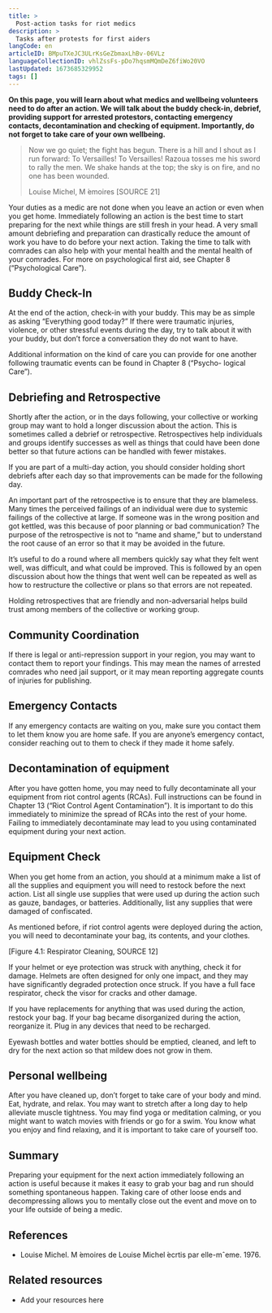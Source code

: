 ```yaml
---
title: >
  Post-action tasks for riot medics
description: >
  Tasks after protests for first aiders
langCode: en
articleID: BMpuTXeJC3ULrKsGeZbmaxLhBv-06VLz
languageCollectionID: vhlZssFs-pDo7hqsmMQmDeZ6fiWo20VO
lastUpdated: 1673685329952
tags: []
---
```


**On this page, you will learn about what medics and wellbeing volunteers need to do after an action. We will talk about the buddy check-in, debrief, providing support for arrested protestors, contacting emergency contacts, decontamination and checking of equipment. Importantly, do not forget to take care of your own wellbeing.**

> Now we go quiet; the fight has begun. There is a hill and I shout as I run forward: To Versailles! To Versailles! Razoua tosses me his sword to rally the men. We shake hands at the top; the sky is on fire, and no one has been wounded.
> 
> Louise Michel, M ́emoires \[SOURCE 21\]

Your duties as a medic are not done when you leave an action or even when you get home. Immediately following an action is the best time to start preparing for the next while things are still fresh in your head. A very small amount debriefing and preparation can drastically reduce the amount of work you have to do before your next action. Taking the time to talk with comrades can also help with your mental health and the mental health of your comrades. For more on psychological first aid, see Chapter 8 (“Psychological Care”).

## Buddy Check-In

At the end of the action, check-in with your buddy. This may be as simple as asking “Everything good today?” If there were traumatic injuries, violence, or other stressful events during the day, try to talk about it with your buddy, but don’t force a conversation they do not want to have.

Additional information on the kind of care you can provide for one another following traumatic events can be found in Chapter 8 (“Psycho- logical Care”).

## Debriefing and Retrospective

Shortly after the action, or in the days following, your collective or working group may want to hold a longer discussion about the action. This is sometimes called a debrief or retrospective. Retrospectives help individuals and groups identify successes as well as things that could have been done better so that future actions can be handled with fewer mistakes.

If you are part of a multi-day action, you should consider holding short debriefs after each day so that improvements can be made for the following day.

An important part of the retrospective is to ensure that they are blameless. Many times the perceived failings of an individual were due to systemic failings of the collective at large. If someone was in the wrong position and got kettled, was this because of poor planning or bad communication? The purpose of the retrospective is not to “name and shame,” but to understand the root cause of an error so that it may be avoided in the future.

It’s useful to do a round where all members quickly say what they felt went well, was difficult, and what could be improved. This is followed by an open discussion about how the things that went well can be repeated as well as how to restructure the collective or plans so that errors are not repeated.

Holding retrospectives that are friendly and non-adversarial helps build trust among members of the collective or working group.

## Community Coordination

If there is legal or anti-repression support in your region, you may want to contact them to report your findings. This may mean the names of arrested comrades who need jail support, or it may mean reporting aggregate counts of injuries for publishing.

## Emergency Contacts

If any emergency contacts are waiting on you, make sure you contact them to let them know you are home safe. If you are anyone’s emergency contact, consider reaching out to them to check if they made it home safely.

## Decontamination of equipment

After you have gotten home, you may need to fully decontaminate all your equipment from riot control agents (RCAs). Full instructions can be found in Chapter 13 (“Riot Control Agent Contamination”). It is important to do this immediately to minimize the spread of RCAs into the rest of your home. Failing to immediately decontaminate may lead to you using contaminated equipment during your next action.

## Equipment Check

When you get home from an action, you should at a minimum make a list of all the supplies and equipment you will need to restock before the next action. List all single use supplies that were used up during the action such as gauze, bandages, or batteries. Additionally, list any supplies that were damaged of confiscated.

As mentioned before, if riot control agents were deployed during the action, you will need to decontaminate your bag, its contents, and your clothes.

\[Figure 4.1: Respirator Cleaning, SOURCE 12\]

If your helmet or eye protection was struck with anything, check it for damage. Helmets are often designed for only one impact, and they may have significantly degraded protection once struck. If you have a full face respirator, check the visor for cracks and other damage.

If you have replacements for anything that was used during the action, restock your bag. If your bag became disorganized during the action, reorganize it. Plug in any devices that need to be recharged.

Eyewash bottles and water bottles should be emptied, cleaned, and left to dry for the next action so that mildew does not grow in them.

## Personal wellbeing

After you have cleaned up, don’t forget to take care of your body and mind. Eat, hydrate, and relax. You may want to stretch after a long day to help alleviate muscle tightness. You may find yoga or meditation calming, or you might want to watch movies with friends or go for a swim. You know what you enjoy and find relaxing, and it is important to take care of yourself too.

## Summary

Preparing your equipment for the next action immediately following an action is useful because it makes it easy to grab your bag and run should something spontaneous happen. Taking care of other loose ends and decompressing allows you to mentally close out the event and move on to your life outside of being a medic.

## References

-   Louise Michel. M ́emoires de Louise Michel ́ecrtis par elle-mˆeme. 1976.

## Related resources

-   Add your resources here